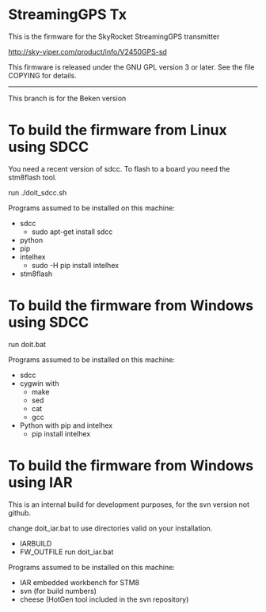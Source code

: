 StreamingGPS Tx
===============

This is the firmware for the SkyRocket StreamingGPS transmitter

  http://sky-viper.com/product/info/V2450GPS-sd


This firmware is released under the GNU GPL version 3 or later. See
the file COPYING for details.

---

This branch is for the Beken version


To build the firmware from Linux using SDCC
===========================================
You need a recent version of sdcc.
To flash to a board you need the stm8flash tool.

run ./doit_sdcc.sh

Programs assumed to be installed on this machine:
* sdcc
	* sudo apt-get install sdcc
* python
* pip
* intelhex
	* sudo -H pip install intelhex
* stm8flash


To build the firmware from Windows using SDCC
=============================================
run doit.bat

Programs assumed to be installed on this machine:
* sdcc
* cygwin with
	* make
	* sed
	* cat
	* gcc
* Python with pip and intelhex
	* pip install intelhex


To build the firmware from Windows using IAR
=============================================
This is an internal build for development purposes, for the svn version not github.

change doit_iar.bat to use directories valid on your installation.
* IARBUILD
* FW_OUTFILE
run doit_iar.bat

Programs assumed to be installed on this machine:
* IAR embedded workbench for STM8
* svn (for build numbers)
* cheese (HotGen tool included in the svn repository)
